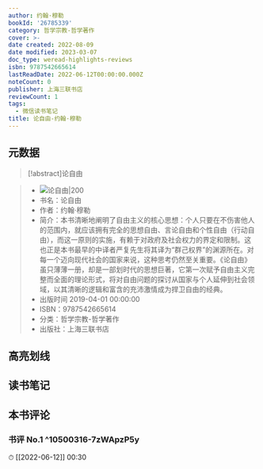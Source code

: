 ```yaml
---
author: 约翰·穆勒
bookId: '26785339'
category: 哲学宗教-哲学著作
cover: >-
date created: 2022-08-09
date modified: 2023-03-07
doc_type: weread-highlights-reviews
isbn: 9787542665614
lastReadDate: 2022-06-12T00:00:00.000Z
noteCount: 0
publisher: 上海三联书店
reviewCount: 1
tags:
  - 微信读书笔记
title: 论自由-约翰·穆勒
---
```


## 元数据

>[!abstract]论自由

> - ![论自由|200](https://wfqqreader-1252317822.image.myqcloud.com/cover/339/26785339/t7_26785339.jpg)
> - 书名：论自由
> - 作者：约翰·穆勒
> - 简介：本书清晰地阐明了自由主义的核心思想：个人只要在不伤害他人的范围内，就应该拥有完全的思想自由、言论自由和个性自由（行动自由），而这一原则的实施，有赖于对政府及社会权力的界定和限制。这也正是本书最早的中译者严复先生将其译为“群己权界”的渊源所在。对每一个迈向现代社会的国家来说，这种思考仍然至关重要。《论自由》虽只薄薄一册，却是一部划时代的思想巨著，它第一次赋予自由主义完整而全面的理论形式，将对自由问题的探讨从国家与个人延伸到社会领域，以其清晰的逻辑和富含的充沛激情成为捍卫自由的经典。
> - 出版时间 2019-04-01 00:00:00
> - ISBN：9787542665614
> - 分类：哲学宗教-哲学著作
> - 出版社：上海三联书店

## 高亮划线

## 读书笔记

## 本书评论

### 书评 No.1 ^10500316-7zWApzP5y

⏱ [[2022-06-12]] 00:30
